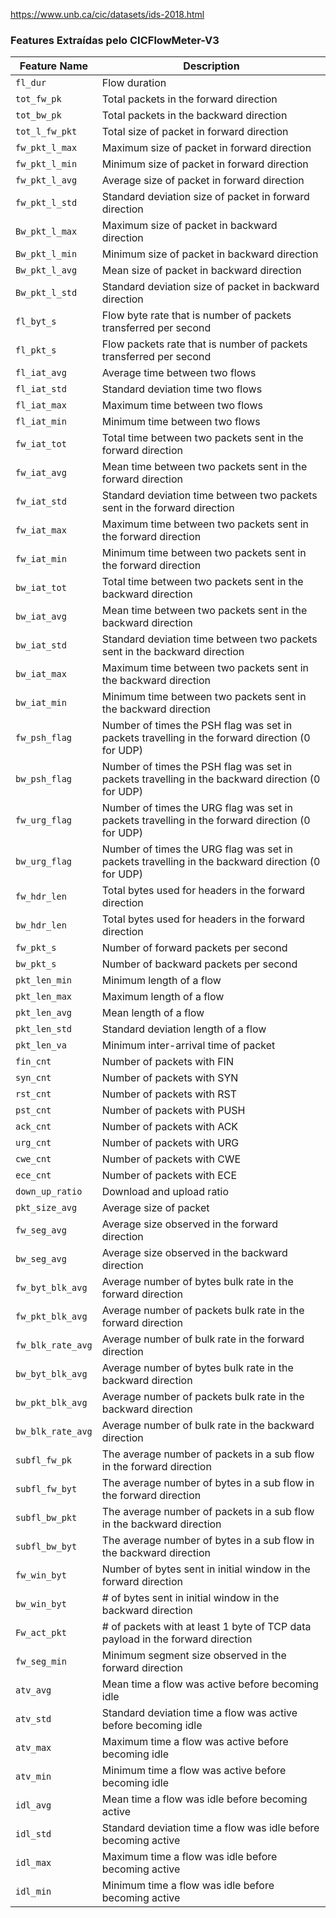 https://www.unb.ca/cic/datasets/ids-2018.html

### Features Extraídas pelo CICFlowMeter-V3

| Feature Name      | Description                                                                                  |
|-------------------|----------------------------------------------------------------------------------------------|
| `fl_dur`          | Flow duration                                                                                |
| `tot_fw_pk`       | Total packets in the forward direction                                                       |
| `tot_bw_pk`       | Total packets in the backward direction                                                      |
| `tot_l_fw_pkt`    | Total size of packet in forward direction                                                    |
| `fw_pkt_l_max`    | Maximum size of packet in forward direction                                                  |
| `fw_pkt_l_min`    | Minimum size of packet in forward direction                                                  |
| `fw_pkt_l_avg`    | Average size of packet in forward direction                                                  |
| `fw_pkt_l_std`    | Standard deviation size of packet in forward direction                                       |
| `Bw_pkt_l_max`    | Maximum size of packet in backward direction                                                 |
| `Bw_pkt_l_min`    | Minimum size of packet in backward direction                                                 |
| `Bw_pkt_l_avg`    | Mean size of packet in backward direction                                                    |
| `Bw_pkt_l_std`    | Standard deviation size of packet in backward direction                                      |
| `fl_byt_s`        | Flow byte rate that is number of packets transferred per second                              |
| `fl_pkt_s`        | Flow packets rate that is number of packets transferred per second                           |
| `fl_iat_avg`      | Average time between two flows                                                               |
| `fl_iat_std`      | Standard deviation time two flows                                                            |
| `fl_iat_max`      | Maximum time between two flows                                                               |
| `fl_iat_min`      | Minimum time between two flows                                                               |
| `fw_iat_tot`      | Total time between two packets sent in the forward direction                                 |
| `fw_iat_avg`      | Mean time between two packets sent in the forward direction                                  |
| `fw_iat_std`      | Standard deviation time between two packets sent in the forward direction                    |
| `fw_iat_max`      | Maximum time between two packets sent in the forward direction                               |
| `fw_iat_min`      | Minimum time between two packets sent in the forward direction                               |
| `bw_iat_tot`      | Total time between two packets sent in the backward direction                                |
| `bw_iat_avg`      | Mean time between two packets sent in the backward direction                                 |
| `bw_iat_std`      | Standard deviation time between two packets sent in the backward direction                   |
| `bw_iat_max`      | Maximum time between two packets sent in the backward direction                              |
| `bw_iat_min`      | Minimum time between two packets sent in the backward direction                              |
| `fw_psh_flag`     | Number of times the PSH flag was set in packets travelling in the forward direction (0 for UDP) |
| `bw_psh_flag`     | Number of times the PSH flag was set in packets travelling in the backward direction (0 for UDP)|
| `fw_urg_flag`     | Number of times the URG flag was set in packets travelling in the forward direction (0 for UDP) |
| `bw_urg_flag`     | Number of times the URG flag was set in packets travelling in the backward direction (0 for UDP)|
| `fw_hdr_len`      | Total bytes used for headers in the forward direction                                        |
| `bw_hdr_len`      | Total bytes used for headers in the forward direction                                        |
| `fw_pkt_s`        | Number of forward packets per second                                                         |
| `bw_pkt_s`        | Number of backward packets per second                                                        |
| `pkt_len_min`     | Minimum length of a flow                                                                     |
| `pkt_len_max`     | Maximum length of a flow                                                                     |
| `pkt_len_avg`     | Mean length of a flow                                                                        |
| `pkt_len_std`     | Standard deviation length of a flow                                                          |
| `pkt_len_va`      | Minimum inter-arrival time of packet                                                         |
| `fin_cnt`         | Number of packets with FIN                                                                   |
| `syn_cnt`         | Number of packets with SYN                                                                   |
| `rst_cnt`         | Number of packets with RST                                                                   |
| `pst_cnt`         | Number of packets with PUSH                                                                  |
| `ack_cnt`         | Number of packets with ACK                                                                   |
| `urg_cnt`         | Number of packets with URG                                                                   |
| `cwe_cnt`         | Number of packets with CWE                                                                   |
| `ece_cnt`         | Number of packets with ECE                                                                   |
| `down_up_ratio`   | Download and upload ratio                                                                    |
| `pkt_size_avg`    | Average size of packet                                                                       |
| `fw_seg_avg`      | Average size observed in the forward direction                                               |
| `bw_seg_avg`      | Average size observed in the backward direction                                              |
| `fw_byt_blk_avg`  | Average number of bytes bulk rate in the forward direction                                   |
| `fw_pkt_blk_avg`  | Average number of packets bulk rate in the forward direction                                 |
| `fw_blk_rate_avg` | Average number of bulk rate in the forward direction                                         |
| `bw_byt_blk_avg`  | Average number of bytes bulk rate in the backward direction                                  |
| `bw_pkt_blk_avg`  | Average number of packets bulk rate in the backward direction                                |
| `bw_blk_rate_avg` | Average number of bulk rate in the backward direction                                        |
| `subfl_fw_pk`     | The average number of packets in a sub flow in the forward direction                         |
| `subfl_fw_byt`    | The average number of bytes in a sub flow in the forward direction                           |
| `subfl_bw_pkt`    | The average number of packets in a sub flow in the backward direction                        |
| `subfl_bw_byt`    | The average number of bytes in a sub flow in the backward direction                          |
| `fw_win_byt`      | Number of bytes sent in initial window in the forward direction                              |
| `bw_win_byt`      | # of bytes sent in initial window in the backward direction                                  |
| `Fw_act_pkt`      | # of packets with at least 1 byte of TCP data payload in the forward direction               |
| `fw_seg_min`      | Minimum segment size observed in the forward direction                                       |
| `atv_avg`         | Mean time a flow was active before becoming idle                                             |
| `atv_std`         | Standard deviation time a flow was active before becoming idle                               |
| `atv_max`         | Maximum time a flow was active before becoming idle                                          |
| `atv_min`         | Minimum time a flow was active before becoming idle                                          |
| `idl_avg`         | Mean time a flow was idle before becoming active                                             |
| `idl_std`         | Standard deviation time a flow was idle before becoming active                               |
| `idl_max`         | Maximum time a flow was idle before becoming active                                          |
| `idl_min`         | Minimum time a flow was idle before becoming active                                          |